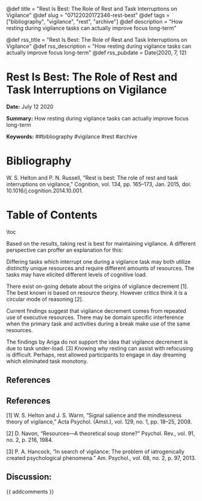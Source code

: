 @def title = "Rest Is Best: The Role of Rest and Task Interruptions on Vigilance"
@def slug = "07122020172346-rest-best"
@def tags = ["bibliography", "vigilance", "rest", "archive"]
@def description = "How resting during vigilance tasks can actually improve focus long-term"

@def rss_title = "Rest Is Best: The Role of Rest and Task Interruptions on Vigilance"
@def rss_description = "How resting during vigilance tasks can actually improve focus long-term"
@def rss_pubdate = Date(2020, 7, 12)


Rest Is Best: The Role of Rest and Task Interruptions on Vigilance
=========

**Date:** July 12 2020

**Summary:** How resting during vigilance tasks can actually improve focus long-term

**Keywords:** ##bibliography #vigilance #rest  #archive

Bibliography
==========

W. S. Helton and P. N. Russell, "Rest is best: The role of rest and task interruptions on vigilance," Cognition, vol. 134, pp. 165–173, Jan. 2015, doi: 10.1016/j.cognition.2014.10.001.

Table of Contents
=========

\toc

Based on the results, taking rest is best for maintaining vigilance. A different perspective can proffer an explanation for this: 

Differing tasks which interrupt one during a vigilance task may both utilize distinctly unique resources and require different amounts of resources. The tasks may have elicited different levels of cognitive load.

There exist on-going debate about the origins of vigilance decrement [1]. The best known is based on resource theory. However critics think it is a circular mode of reasoning [2].

Current findings suggest that vigilance decrement comes from repeated use of executive resources. There may be domain specific interference when the primary task and activities during a break make use of the same resources.

The findings by Ariga do not support the idea that vigilance decrement is due to task under-load. [3] Knowing why resting can assist with refocusing is difficult. Perhaps, rest allowed participants to engage in day dreaming which eliminated task monotony. 

## References

## References

[1] W. S. Helton and J. S. Warm, “Signal salience and the mindlessness theory of vigilance,” Acta Psychol. (Amst.), vol. 129, no. 1, pp. 18–25, 2008.

[2] D. Navon, “Resources—A theoretical soup stone?” Psychol. Rev., vol. 91, no. 2, p. 216, 1984.

[3] P. A. Hancock, “In search of vigilance: The problem of iatrogenically created psychological phenomena.” Am. Psychol., vol. 68, no. 2, p. 97, 2013.
## Discussion: 

{{ addcomments }}
